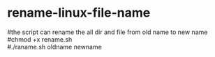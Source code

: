 # rename-linux-file-name  
#the script can rename the all dir and file from old name to new name  
#chmod +x rename.sh  
#./raname.sh oldname newname  
